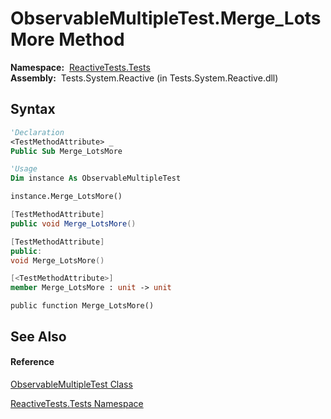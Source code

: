 # ObservableMultipleTest.Merge\_LotsMore Method

**Namespace:**  [ReactiveTests.Tests](ReactiveTests.Tests\ReactiveTests.Tests.md)  
**Assembly:**  Tests.System.Reactive (in Tests.System.Reactive.dll)

## Syntax

```vb
'Declaration
<TestMethodAttribute> _
Public Sub Merge_LotsMore
```

```vb
'Usage
Dim instance As ObservableMultipleTest

instance.Merge_LotsMore()
```

```csharp
[TestMethodAttribute]
public void Merge_LotsMore()
```

```c++
[TestMethodAttribute]
public:
void Merge_LotsMore()
```

```fsharp
[<TestMethodAttribute>]
member Merge_LotsMore : unit -> unit 
```

```jscript
public function Merge_LotsMore()
```

## See Also

#### Reference

[ObservableMultipleTest Class](ObservableMultipleTest\ObservableMultipleTest.md)

[ReactiveTests.Tests Namespace](ReactiveTests.Tests\ReactiveTests.Tests.md)




